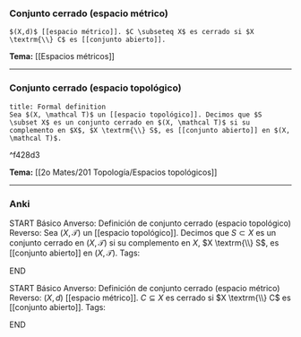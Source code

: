 ### Conjunto cerrado (espacio métrico)

```ad-Formal
$(X,d)$ [[espacio métrico]]. $C \subseteq X$ es cerrado si $X \textrm{\\} C$ es [[conjunto abierto]].
```

**Tema:** [[Espacios métricos]]

---
###  Conjunto cerrado (espacio topológico)

```ad-formal
title: Formal definition
Sea $(X, \mathcal T)$ un [[espacio topológico]]. Decimos que $S \subset X$ es un conjunto cerrado en $(X, \mathcal T)$ si su complemento en $X$, $X \textrm{\\} S$, es [[conjunto abierto]] en $(X, \mathcal T)$.
```

^f428d3

**Tema:** [[2o Mates/201 Topología/Espacios topológicos]]

---
### Anki

START
Básico
Anverso: Definición de conjunto cerrado (espacio topológico)
Reverso: Sea $(X, \mathcal T)$ un [[espacio topológico]]. Decimos que $S \subset X$ es un conjunto cerrado en $(X, \mathcal T)$ si su complemento en $X$, $X \textrm{\\} S$, es [[conjunto abierto]] en $(X, \mathcal T)$.
Tags:
<!--ID: 1727083427892-->
END

START
Básico
Anverso: Definición de conjunto cerrado (espacio métrico)
Reverso: $(X,d)$ [[espacio métrico]]. $C \subseteq X$ es cerrado si $X \textrm{\\} C$ es [[conjunto abierto]].
Tags:
<!--ID: 1727083427894-->
END